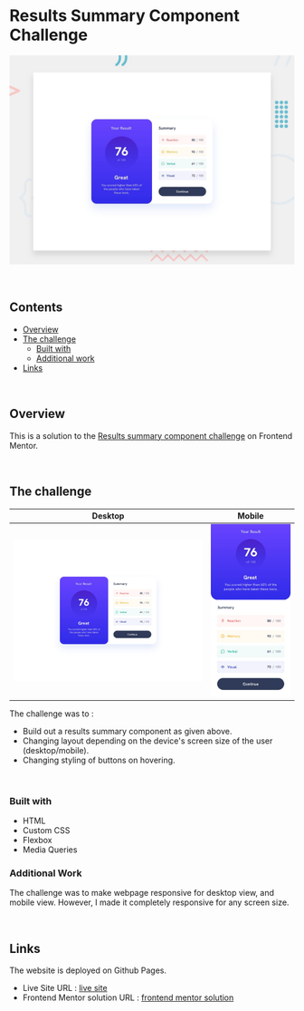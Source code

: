 # Results Summary Component Challenge

![Design preview for the results summary component](./design/desktop-preview.jpg)

<br/>

## Contents
- [Overview](#overview)
- [The challenge](#the-challenge)
  - [Built with](#built-with)
  - [Additional work](#additional-work)
- [Links](#links)

<br/>

## <a name="overview"></a>Overview
This is a solution to the [Results summary component challenge](https://www.frontendmentor.io/challenges/results-summary-component-CE_K6s0maV) on Frontend Mentor.

<br/>

## <a name="the-challenge"></a>The challenge

| Desktop | Mobile |
---| ---
| ![Design previews for the Results summary component ](./design/desktop-design.jpg)| ![Design previews for the Results summary component ](./design/mobile-design.jpg) |

The challenge was to :
- Build out a results summary component as given above.
- Changing layout depending on the device's screen size of the user (desktop/mobile).
- Changing styling of buttons on hovering.

<br/>

### <a name="built-with"></a> Built with
- HTML
- Custom CSS
- Flexbox
- Media Queries



### <a name="additional-work"></a>Additional Work
The challenge was to make webpage responsive for desktop view, and mobile view. However, I made it completely responsive for any screen size.

<br/>

## <a name="#links"></a>Links
The website is deployed on Github Pages.

- Live Site URL : [live site](https://pranav-rustagi.github.io/frontendmentorChallenges/results-summary-component/)
- Frontend Mentor solution URL : [frontend mentor solution](https://www.frontendmentor.io/solutions/results-summary-component-DLv4kgtoAY)
